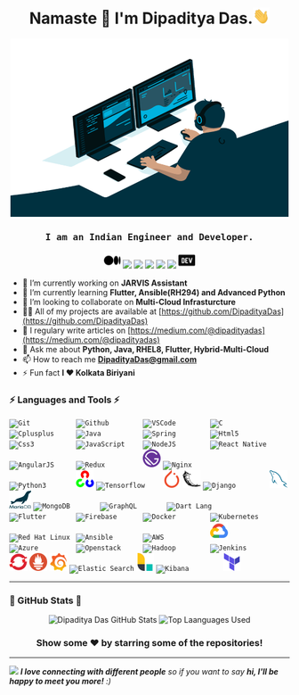 <h1 align="center">Namaste 🙏 I'm Dipaditya Das.<img src="https://github.com/DipadityaDas/DipadityaDas/raw/master/img/wave.gif" width="6%"></h1>
<p align="center"><img alt="GIF" src="https://github.com/DipadityaDas/DipadityaDas/raw/master/img/code.gif" width="500" height="320"/></p>
<h3 align="center"><samp>I am an Indian Engineer and Developer.</samp></h3>

<div align="center">

[<img src="https://github.com/DipadityaDas/DipadityaDas/raw/master/img/medium.svg" width=30>](https://dipadityadas.medium.com/)
[<img src="https://img.icons8.com/fluent/100/000000/twitter.svg" width="30"/>](https://twitter.com/dipadityadas)
[<img src="https://img.icons8.com/fluent/100/000000/linkedin.svg" width="30"/>](https://linkedin.com/in/DipadityaDas)
[<img src="https://img.icons8.com/fluent/100/000000/facebook-new.svg" width="30"/>](https://www.facebook.com/dipaditya.das)
[<img src="https://img.icons8.com/fluent/100/000000/instagram-new.svg" width="30"/>](https://instagram.com/dipaditya_das/)
[<img src="https://img.icons8.com/fluent/100/000000/gmail--v2.svg" width="30"/>](mailto:DipadityaDas@gmail.com)
[<img src="https://github.com/DipadityaDas/DipadityaDas/raw/master/img/devto.svg" width=30>](https://dev.to/dipadityadas)

</div>

- 🔭 I’m currently working on **JARVIS Assistant**
- 🌱 I’m currently learning **Flutter, Ansible(RH294) and Advanced Python**
- 👯 I’m looking to collaborate on **Multi-Cloud Infrasturcture**
- 👨‍💻 All of my projects are available at [https://github.com/DipadityaDas](https://github.com/DipadityaDas)
- 📝 I regulary write articles on [https://medium.com/@dipadityadas](https://medium.com/@dipadityadas)
- 💬 Ask me about **Python, Java, RHEL8, Flutter, Hybrid-Multi-Cloud**
- 📫 How to reach me **DipadityaDas@gmail.com**
- ⚡ Fun fact **I ❤ Kolkata Biriyani**

### ⚡ Languages and Tools ⚡

<code><img height="32" alt="Git           " src="https://img.icons8.com/color/100/000000/git.svg"                           /></code>
<code><img height="32" alt="Github        " src="https://img.icons8.com/fluent/100/000000/github.svg"                       /></code>
<code><img height="32" alt="VSCode        " src="https://img.icons8.com/fluent/100/000000/visual-studio-code-2019.svg"      /></code>
<code><img height="32" alt="C             " src="https://img.icons8.com/color/100/000000/c-programming.svg"                 /></code>
<code><img height="32" alt="Cplusplus     " src="https://img.icons8.com/color/100/000000/c-plus-plus-logo.svg"              /></code>
<code><img height="32" alt="Java          " src="https://img.icons8.com/color/100/000000/java-coffee-cup-logo.svg"          /></code>
<code><img height="32" alt="Spring        " src="https://img.icons8.com/color/100/000000/spring-logo.svg"                   /></code>
<code><img height="32" alt="Html5         " src="https://img.icons8.com/color/100/000000/html-5.svg"                        /></code>
<code><img height="32" alt="Css3          " src="https://img.icons8.com/color/100/000000/css3.svg"                          /></code>
<code><img height="32" alt="JavaScript    " src="https://img.icons8.com/color/100/000000/javascript.svg"                    /></code>
<code><img height="32" alt="NodeJS        " src="https://img.icons8.com/color/100/000000/nodejs.svg"                        /></code>
<code><img height="32" alt="React Native  " src="https://img.icons8.com/color/100/000000/react-native.svg"                  /></code>
<code><img height="32" alt="AngularJS     " src="https://img.icons8.com/color/100/000000/angularjs.svg"                     /></code>
<code><img height="32" alt="Redux         " src="https://img.icons8.com/color/100/000000/redux.svg"                         /></code>
<code><img height="32" alt="Gatsby        " src="https://github.com/DipadityaDas/DipadityaDas/raw/master/img/gatsbyjs.svg"  /></code>
<code><img height="32" alt="Nginx         " src="https://img.icons8.com/color/100/000000/nginx.svg"                         /></code>
<code><img height="32" alt="Python3       " src="https://img.icons8.com/color/100/000000/python.svg"                        /></code>
<code><img height="32" alt="OpenCV        " src="https://github.com/DipadityaDas/DipadityaDas/raw/master/img/opencv.svg"    /></code>
<code><img height="32" alt="Tensorflow    " src="https://img.icons8.com/color/100/000000/tensorflow.svg"                    /></code>
<code><img height="32" alt="Pytorch       " src="https://github.com/DipadityaDas/DipadityaDas/raw/master/img/pytorch.svg"   /></code>
<code><img height="32" alt="Flask         " src="https://github.com/DipadityaDas/DipadityaDas/raw/master/img/flask.svg"     /></code>
<code><img height="32" alt="Django        " src="https://img.icons8.com/color/100/000000/django.svg"                        /></code>
<code><img height="32" alt="MySQL         " src="https://github.com/DipadityaDas/DipadityaDas/raw/master/img/mysql.svg"     /></code>
<code><img height="32" alt="MariaDB       " src="https://github.com/DipadityaDas/DipadityaDas/raw/master/img/mariadb.svg"   /></code>
<code><img height="32" alt="MongoDB       " src="https://img.icons8.com/color/100/000000/mongodb.svg"                       /></code>
<code><img height="32" alt="GraphQL       " src="https://img.icons8.com/color/100/000000/graphql.svg"                       /></code>
<code><img height="32" alt="Dart Lang     " src="https://img.icons8.com/color/100/000000/dart.svg"                          /></code>
<code><img height="32" alt="Flutter       " src="https://www.vectorlogo.zone/logos/flutterio/flutterio-icon.svg"            /></code>
<code><img height="32" alt="Firebase      " src="https://img.icons8.com/color/100/000000/firebase.svg"                      /></code>
<code><img height="32" alt="Docker        " src="https://img.icons8.com/color/100/000000/docker.svg"                        /></code>
<code><img height="32" alt="Kubernetes    " src="https://img.icons8.com/color/100/000000/kubernetes.svg"                    /></code>
<code><img height="32" alt="Red Hat Linux " src="https://www.vectorlogo.zone/logos/redhat/redhat-icon.svg"                  /></code>
<code><img height="32" alt="Ansible       " src="https://www.vectorlogo.zone/logos/ansible/ansible-icon.svg"                /></code>
<code><img height="32" alt="AWS           " src="https://img.icons8.com/color/100/000000/amazon-web-services.svg"           /></code>
<code><img height="32" alt="Google Cloud  " src="https://github.com/DipadityaDas/DipadityaDas/raw/master/img/gcp.svg"       /></code>
<code><img height="32" alt="Azure         " src="https://img.icons8.com/color/100/000000/azure-1.svg"                       /></code>
<code><img height="32" alt="Openstack     " src="https://img.icons8.com/color/100/000000/openstack.svg"                     /></code>
<code><img height="32" alt="Hadoop        " src="https://img.icons8.com/color/100/000000/hadoop-distributed-file-system.svg"/></code>
<code><img height="32" alt="Jenkins       " src="https://img.icons8.com/color/100/000000/jenkins.svg"                       /></code>
<code><img height="32" alt="OpenShift     " src="https://github.com/DipadityaDas/DipadityaDas/raw/master/img/openshift.svg" /></code>
<code><img height="32" alt="Prometheus    " src="https://github.com/DipadityaDas/DipadityaDas/raw/master/img/prometheus.svg"/></code>
<code><img height="32" alt="Grafana       " src="https://github.com/DipadityaDas/DipadityaDas/raw/master/img/grafana.svg"   /></code>
<code><img height="32" alt="Elastic Search" src="https://img.icons8.com/color/100/000000/elasticsearch.svg"                 /></code>
<code><img height="32" alt="Logstash      " src="https://github.com/DipadityaDas/DipadityaDas/raw/master/img/logstash.svg"  /></code>
<code><img height="32" alt="Kibana        " src="https://img.icons8.com/color/100/000000/kibana.svg"                        /></code>
<code><img height="32" alt="Terraform     " src="https://github.com/DipadityaDas/DipadityaDas/raw/master/img/terraform.svg" /></code>

<!-- ### Blogs posts -->
<!-- BLOG-POST-LIST:START -->

<!-- BLOG-POST-LIST:END -->

---

### 🚀 GitHub Stats 🚀

<div align="center">
<img alt="Dipaditya Das GitHub Stats" src="https://github-readme-stats-5i0uvjfd7.vercel.app/api?username=dipadityadas&theme=algolia&hide=prs&show_icons=true&hide_border=true&include_all_commits=true&cache_seconds=60&text_color=a9fef7&icon_color=f8d847"/>
<img alt="Top Laanguages Used" src="https://github-readme-stats.dipadityadas.vercel.app/api/top-langs/?username=dipadityadas&layout=compact&theme=algolia&hide_border=true&cache_seconds=1800&langs_count=8">
</div>
<div align="center">

### Show some ❤️ by starring some of the repositories!

</div>

---

<img src="https://media.giphy.com/media/LnQjpWaON8nhr21vNW/giphy.gif" width="60"> <em><b>I love connecting with different people</b> so if you want to say <b>hi, I'll be happy to meet you more!</b> :)</em>
